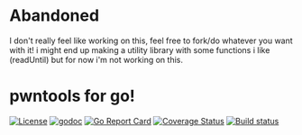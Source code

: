 # **Abandoned**
I don't really feel like working on this, feel free to fork/do whatever you want with it! i might end up making a utility library with some functions i like (readUntil) but for now i'm not working on this.


# pwntools for go!
[![License](https://img.shields.io/badge/license-Apache%202.0-blue.svg)](https://github.com/gopwn/pwn/blob/master/LICENSE)
[![godoc](https://img.shields.io/badge/go-documentation-blue.svg)](https://godoc.org/github.com/gopwn/pwn)
[![Go Report Card](https://goreportcard.com/badge/github.com/gopwn/pwn)](https://goreportcard.com/report/github.com/gopwn/pwn)
[![Coverage Status](https://coveralls.io/repos/github/gopwn/pwn/badge.svg?branch=master)](https://coveralls.io/github/gopwn/pwn?branch=master)
[![Build status](https://travis-ci.org/gopwn/pwn.svg?branch=master)](https://travis-ci.org/gopwn/pwn)
